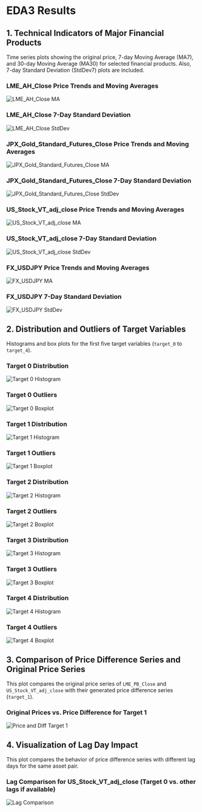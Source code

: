 # EDA3 Results

## 1. Technical Indicators of Major Financial Products

Time series plots showing the original price, 7-day Moving Average (MA7), and 30-day Moving Average (MA30) for selected financial products. Also, 7-day Standard Deviation (StdDev7) plots are included.

### LME_AH_Close Price Trends and Moving Averages

![LME_AH_Close MA](plots/LME_AH_Close_ma.png)

### LME_AH_Close 7-Day Standard Deviation

![LME_AH_Close StdDev](plots/LME_AH_Close_stddev.png)

### JPX_Gold_Standard_Futures_Close Price Trends and Moving Averages

![JPX_Gold_Standard_Futures_Close MA](plots/JPX_Gold_Standard_Futures_Close_ma.png)

### JPX_Gold_Standard_Futures_Close 7-Day Standard Deviation

![JPX_Gold_Standard_Futures_Close StdDev](plots/JPX_Gold_Standard_Futures_Close_stddev.png)

### US_Stock_VT_adj_close Price Trends and Moving Averages

![US_Stock_VT_adj_close MA](plots/US_Stock_VT_adj_close_ma.png)

### US_Stock_VT_adj_close 7-Day Standard Deviation

![US_Stock_VT_adj_close StdDev](plots/US_Stock_VT_adj_close_stddev.png)

### FX_USDJPY Price Trends and Moving Averages

![FX_USDJPY MA](plots/FX_USDJPY_ma.png)

### FX_USDJPY 7-Day Standard Deviation

![FX_USDJPY StdDev](plots/FX_USDJPY_stddev.png)

## 2. Distribution and Outliers of Target Variables

Histograms and box plots for the first five target variables (`target_0` to `target_4`).

### Target 0 Distribution

![Target 0 Histogram](plots/target_0_hist.png)

### Target 0 Outliers

![Target 0 Boxplot](plots/target_0_boxplot.png)

### Target 1 Distribution

![Target 1 Histogram](plots/target_1_hist.png)

### Target 1 Outliers

![Target 1 Boxplot](plots/target_1_boxplot.png)

### Target 2 Distribution

![Target 2 Histogram](plots/target_2_hist.png)

### Target 2 Outliers

![Target 2 Boxplot](plots/target_2_boxplot.png)

### Target 3 Distribution

![Target 3 Histogram](plots/target_3_hist.png)

### Target 3 Outliers

![Target 3 Boxplot](plots/target_3_boxplot.png)

### Target 4 Distribution

![Target 4 Histogram](plots/target_4_hist.png)

### Target 4 Outliers

![Target 4 Boxplot](plots/target_4_boxplot.png)

## 3. Comparison of Price Difference Series and Original Price Series

This plot compares the original price series of `LME_PB_Close` and `US_Stock_VT_adj_close` with their generated price difference series (`target_1`).

### Original Prices vs. Price Difference for Target 1

![Price and Diff Target 1](plots/price_and_diff_target_1.png)

## 4. Visualization of Lag Day Impact

This plot compares the behavior of price difference series with different lag days for the same asset pair.

### Lag Comparison for US_Stock_VT_adj_close (Target 0 vs. other lags if available)

![Lag Comparison](plots/lag_comparison.png)